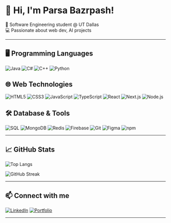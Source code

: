 # 👋 Hi, I'm Parsa Bazrpash!

🚀 Software Engineering student @ UT Dallas  
💻 Passionate about web dev, AI projects

---

## 🖥 Programming Languages

![Java](https://img.shields.io/badge/Java-ED8B00?style=for-the-badge&logo=openjdk&logoColor=white)
![C#](https://img.shields.io/badge/C%23-239120?style=for-the-badge&logo=c-sharp&logoColor=white)
![C++](https://img.shields.io/badge/C++-00599C?style=for-the-badge&logo=c%2B%2B&logoColor=white)
![Python](https://img.shields.io/badge/Python-3776AB?style=for-the-badge&logo=python&logoColor=white)

## 🌐 Web Technologies

![HTML5](https://img.shields.io/badge/HTML%2FHTML5-E34F26?style=for-the-badge&logo=html5&logoColor=white)
![CSS3](https://img.shields.io/badge/CSS%2FCSS3-1572B6?style=for-the-badge&logo=css3&logoColor=white)
![JavaScript](https://img.shields.io/badge/JavaScript-F7DF1E?style=for-the-badge&logo=javascript&logoColor=black)
![TypeScript](https://img.shields.io/badge/TypeScript-3178C6?style=for-the-badge&logo=typescript&logoColor=white)
![React](https://img.shields.io/badge/React-61DAFB?style=for-the-badge&logo=react&logoColor=black)
![Next.js](https://img.shields.io/badge/Next.js-000000?style=for-the-badge&logo=next.js&logoColor=white)
![Node.js](https://img.shields.io/badge/Node.js-339933?style=for-the-badge&logo=node.js&logoColor=white)

## 🛠 Database & Tools

![SQL](https://img.shields.io/badge/SQL/MySQL-4479A1?style=for-the-badge&logo=mysql&logoColor=white)
![MongoDB](https://img.shields.io/badge/MongoDB-47A248?style=for-the-badge&logo=mongodb&logoColor=white)
![Redis](https://img.shields.io/badge/Redis-DC382D?style=for-the-badge&logo=redis&logoColor=white)
![Firebase](https://img.shields.io/badge/Firebase-FFCA28?style=for-the-badge&logo=firebase&logoColor=black)
![Git](https://img.shields.io/badge/Git/GitHub-181717?style=for-the-badge&logo=github&logoColor=white)
![Figma](https://img.shields.io/badge/Figma-F24E1E?style=for-the-badge&logo=figma&logoColor=white)
![npm](https://img.shields.io/badge/npm%2Fpm2-CB3837?style=for-the-badge&logo=npm&logoColor=white)

---

## 📈 GitHub Stats

![Top Langs](https://github-readme-stats.vercel.app/api/top-langs/?username=ParsaBazrpash&layout=compact&theme=radical)

![GitHub Streak](https://streak-stats.demolab.com/?user=ParsaBazrpash&theme=radical)

---

## 📫 Connect with me

[![LinkedIn](https://img.shields.io/badge/LinkedIn-0077B5?style=for-the-badge&logo=linkedin&logoColor=white)](https://www.linkedin.com/in/parsa-bazrpash-amalgar/)
[![Portfolio](https://img.shields.io/badge/Portfolio-000000?style=for-the-badge&logo=vercel&logoColor=white)](https://parsa-bazrpash.vercel.app/)

---
